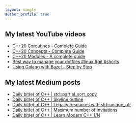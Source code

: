 ```yaml
---
layout: single
author_profile: true
---
```


## My latest YouTube videos

<ul>
<!--START_SECTION:youtube-->
<li><a href="https://www.youtube.com/watch?v=w-dmOHhBX9o">C++20 Coroutines - Complete Guide</a></li>
<li><a href="https://www.youtube.com/watch?v=1So7onMFxJM">C++20 Concepts  - Complete Guide</a></li>
<li><a href="https://www.youtube.com/watch?v=WRCwciJ5MTE">C++20 Modules - A complete guide</a></li>
<li><a href="https://www.youtube.com/watch?v=LHrB4TcU1JM">Best way to manage your dotfiles #linux #git #shorts</a></li>
<li><a href="https://www.youtube.com/watch?v=mXLrk0ipwz4">Using Golang with Bazel - Step by Step</a></li>
<!--END_SECTION:youtube-->
</ul>

## My latest Medium posts

<ul>
<!--START_SECTION:medium-->
<li><a href="https://medium.com/@simontoth/daily-bit-e-of-c-std-partial-sort-copy-ea1cfcd17d6b?source=rss-1e1de1006a93------2">Daily bit(e) of C++ | std::partial_sort_copy</a></li>
<li><a href="https://medium.com/@simontoth/daily-bit-e-of-c-skyline-outline-c9b27c8c4b6?source=rss-1e1de1006a93------2">Daily bit(e) of C++ | Skyline outline</a></li>
<li><a href="https://medium.com/@simontoth/daily-bit-e-of-c-legacy-resources-with-std-unique-ptr-461f32abbf58?source=rss-1e1de1006a93------2">Daily bit(e) of C++ | Legacy resources with std::unique_ptr</a></li>
<li><a href="https://medium.com/@simontoth/daily-bit-e-of-c-maximum-number-of-invitations-4e98722ef0eb?source=rss-1e1de1006a93------2">Daily bit(e) of C++ | Maximum number of invitations</a></li>
<li><a href="https://itnext.io/daily-bit-e-of-c-learn-modern-c-1-n-d2157dfdc08b?source=rss-1e1de1006a93------2">Daily bit(e) of C++ | Learn Modern C++ 1/N</a></li>
<!--END_SECTION:medium-->
</ul>